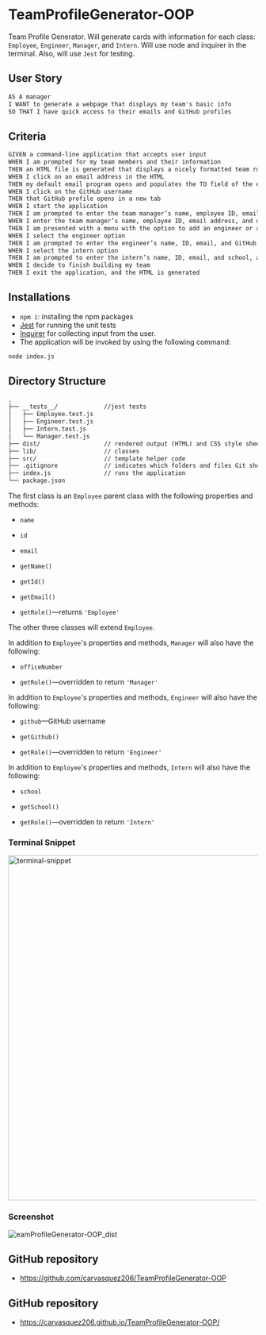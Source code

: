 # TeamProfileGenerator-OOP
Team Profile Generator. Will generate cards with information for each class: `Employee`, `Engineer`, `Manager`, and `Intern`. Will use node and inquirer in the terminal. Also, will use `Jest` for testing. 

## User Story

```md
AS A manager
I WANT to generate a webpage that displays my team's basic info
SO THAT I have quick access to their emails and GitHub profiles
```

## Criteria

```md
GIVEN a command-line application that accepts user input
WHEN I am prompted for my team members and their information
THEN an HTML file is generated that displays a nicely formatted team roster based on user input
WHEN I click on an email address in the HTML
THEN my default email program opens and populates the TO field of the email with the address
WHEN I click on the GitHub username
THEN that GitHub profile opens in a new tab
WHEN I start the application
THEN I am prompted to enter the team manager’s name, employee ID, email address, and office number
WHEN I enter the team manager’s name, employee ID, email address, and office number
THEN I am presented with a menu with the option to add an engineer or an intern or to finish building my team
WHEN I select the engineer option
THEN I am prompted to enter the engineer’s name, ID, email, and GitHub username, and I am taken back to the menu
WHEN I select the intern option
THEN I am prompted to enter the intern’s name, ID, email, and school, and I am taken back to the menu
WHEN I decide to finish building my team
THEN I exit the application, and the HTML is generated
```


## Installations
- `npm i`: installing the npm packages
- [Jest](https://www.npmjs.com/package/jest) for running the unit tests
- [Inquirer](https://www.npmjs.com/package/inquirer) for collecting input from the user.
- The application will be invoked by using the following command:

```bash
node index.js
```

## Directory Structure

```md
.
├── __tests__/             //jest tests
│   ├── Employee.test.js
│   ├── Engineer.test.js
│   ├── Intern.test.js
│   └── Manager.test.js
├── dist/                  // rendered output (HTML) and CSS style sheet      
├── lib/                   // classes
├── src/                   // template helper code 
├── .gitignore             // indicates which folders and files Git should ignore
├── index.js               // runs the application
└── package.json           
```


The first class is an `Employee` parent class with the following properties and methods:

* `name`

* `id`

* `email`

* `getName()`

* `getId()`

* `getEmail()`

* `getRole()`&mdash;returns `'Employee'`

The other three classes will extend `Employee`.

In addition to `Employee`'s properties and methods, `Manager` will also have the following:

* `officeNumber`

* `getRole()`&mdash;overridden to return `'Manager'`

In addition to `Employee`'s properties and methods, `Engineer` will also have the following:

* `github`&mdash;GitHub username

* `getGithub()`

* `getRole()`&mdash;overridden to return `'Engineer'`

In addition to `Employee`'s properties and methods, `Intern` will also have the following:

* `school`

* `getSchool()`

* `getRole()`&mdash;overridden to return `'Intern'`

### Terminal Snippet
<img width="695" alt="terminal-snippet" src="https://user-images.githubusercontent.com/63617482/151459443-86464726-18f0-464d-acc9-0adab488354b.png">


### Screenshot

![eamProfileGenerator-OOP_dist](https://user-images.githubusercontent.com/63617482/151459131-8253c295-dec1-4940-bee8-ee66d66b6aeb.png)


## GitHub repository
- https://github.com/carvasquez206/TeamProfileGenerator-OOP

## GitHub repository
- https://carvasquez206.github.io/TeamProfileGenerator-OOP/


